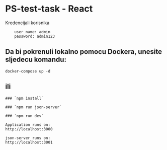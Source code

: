 # PS-test-task - React

Kredencijali korisnika

```
    user_name: admin
    password: admin123
```

## Da bi pokrenuli lokalno pomocu Dockera, unesite sljedecu komandu:

```
docker-compose up -d
```

## ili

```
### `npm install`

### `npm run json-server`

### `npm run dev`

Application runs on:
http://localhost:3000

json-server runs on:
http://localhost:3001
```
